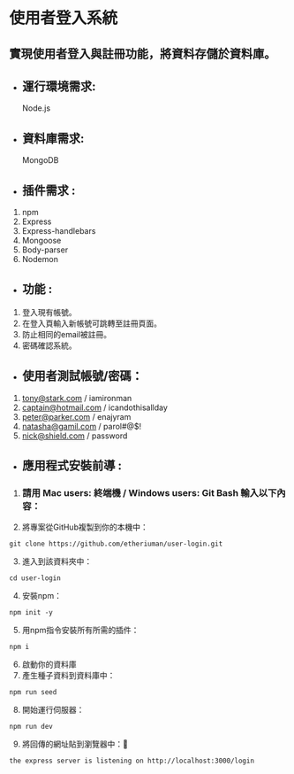 # 使用者登入系統
  實現使用者登入與註冊功能，將資料存儲於資料庫。
---
- ## 運行環境需求:
  Node.js

- ## 資料庫需求:
  MongoDB

- ## 插件需求 :
1. npm
2. Express
3. Express-handlebars
4. Mongoose
5. Body-parser
6. Nodemon

- ## 功能 :
1. 登入現有帳號。
2. 在登入頁輸入新帳號可跳轉至註冊頁面。
3. 防止相同的email被註冊。
4. 密碼確認系統。

- ## 使用者測試帳號/密碼：
1. tony@stark.com / iamironman
2. captain@hotmail.com / icandothisallday
3. peter@parker.com / enajyram
4. natasha@gamil.com / parol#@$!
5. nick@shield.com / password

- ## 應用程式安裝前導 :
1. ### 請用 Mac users: 終端機 / Windows users: Git Bash 輸入以下內容：

2. 將專案從GitHub複製到你的本機中：
```
git clone https://github.com/etheriuman/user-login.git
```
3. 進入到該資料夾中：
```
cd user-login
```
4. 安裝npm：
```
npm init -y
```
5. 用npm指令安裝所有所需的插件：
```
npm i
```
6. 啟動你的資料庫
7. 產生種子資料到資料庫中：
```
npm run seed
```
8. 開始運行伺服器：
```
npm run dev
```
9. 將回傳的網址貼到瀏覽器中：
```
the express server is listening on http://localhost:3000/login
```